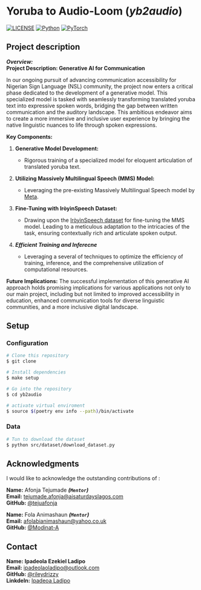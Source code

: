 # Yoruba  to Audio-Loom (***yb2audio***)

[![LICENSE](https://img.shields.io/badge/license-MIT-green?style=flat-square)](LICENSE)
[![Python](https://img.shields.io/badge/python-3.10-blue.svg?style=flat-square)](https://www.python.org/)
[![PyTorch](https://img.shields.io/badge/PyTorch-2.1.0-orange)](https://pytorch.org/)

## Project description

***Overview:*** \
**Project Description: Generative AI for Communication**

In our ongoing pursuit of advancing communication accessibility for Nigerian Sign Language (NSL) community, the project now enters a critical phase dedicated to the development of a generative model. This specialized model is tasked with seamlessly transforming translated yoruba text into expressive spoken words, bridging the gap between written communication and the auditory landscape. This ambitious endeavor aims to create a more immersive and inclusive user experience by bringing the native linguistic nuances to life through spoken expressions.

**Key Components:**

1. **Generative Model Development:**
   - Rigorous training of a specialized model for eloquent articulation of translated yoruba text.

2. **Utilizing Massively Multilingual Speech (MMS) Model:**
   - Leveraging the pre-existing Massively Multilingual Speech model by [Meta](https://huggingface.co/facebook/mms-tts-yor).

3. **Fine-Tuning with IròyìnSpeech Dataset:**
   - Drawing upon the [IròyìnSpeech dataset](https://arxiv.org/abs/2307.16071) for fine-tuning the MMS model. Leading to a meticulous adaptation to the intricacies of the task, ensuring contextually rich and articulate spoken output.

4. ***Efficient Training and Inferecne***
   - Leveraging a several  of techniques to optimize the efficiency of training, inference, and the comprehensive utilization of computational resources.

**Future Implications:**
The successful implementation of this generative AI approach holds promising implications for various applications not only to our main project, including but not limited to improved accessibility in education, enhanced communication tools for diverse linguistic communities, and a more inclusive digital landscape.

## Setup

### Configuration

```bash
# Clone this repository
$ git clone

# Install dependencies
$ make setup

# Go into the repository
$ cd yb2audio

# activate virtual enviroment
$ source $(poetry env info --path)/bin/activate
```

### Data

```bash
# Tun to download the dataset
$ python src/dataset/download_dataset.py
```

## Acknowledgments

I would like to acknowledge the outstanding contributions of :

**Name:** Afonja Tejumade ***(```Mentor```)***  
**Email:** <tejumade.afonja@aisaturdayslagos.com>  
**GitHub:** [@tejuafonja](https://github.com/tejuafonja)

**Name:** Fola Animashaun ***(```Mentor```)***  
**Email:** <afolabianimashaun@yahoo.co.uk>  
**GitHub:** [@Modinat-A](https://github.com/Modinat-A)

## Contact

**Name:** **Ipadeola Ezekiel Ladipo**  
**Email:** <ipadeolaoladipo@outlook.com>  
**GitHub:** [@rileydrizzy](https://github.com/rileydrizzy)  
**Linkdeln:** [Ipadeoa Ladipo](https://www.linkedin.com/in/ladipo-ipadeola/)
